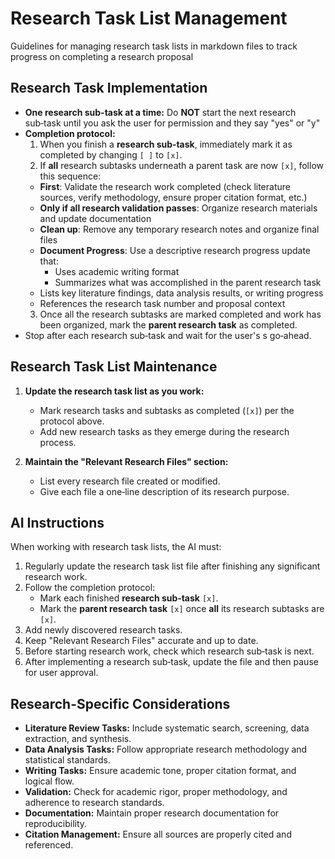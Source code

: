 # Research Task List Management

Guidelines for managing research task lists in markdown files to track progress on completing a research proposal

## Research Task Implementation
- **One research sub-task at a time:** Do **NOT** start the next research sub‑task until you ask the user for permission and they say "yes" or "y"
- **Completion protocol:**  
  1. When you finish a **research sub‑task**, immediately mark it as completed by changing `[ ]` to `[x]`.
  2. If **all** research subtasks underneath a parent task are now `[x]`, follow this sequence:
    - **First**: Validate the research work completed (check literature sources, verify methodology, ensure proper citation format, etc.)
    - **Only if all research validation passes**: Organize research materials and update documentation
    - **Clean up**: Remove any temporary research notes and organize final files
    - **Document Progress**: Use a descriptive research progress update that:
      - Uses academic writing format
      - Summarizes what was accomplished in the parent research task
    - Lists key literature findings, data analysis results, or writing progress
    - References the research task number and proposal context
  3. Once all the research subtasks are marked completed and work has been organized, mark the **parent research task** as completed.
- Stop after each research sub‑task and wait for the user's s go‑ahead.

## Research Task List Maintenance

1. **Update the research task list as you work:**
   - Mark research tasks and subtasks as completed (`[x]`) per the protocol above.
   - Add new research tasks as they emerge during the research process.

2. **Maintain the "Relevant Research Files" section:**
   - List every research file created or modified.
   - Give each file a one‑line description of its research purpose.

## AI Instructions

When working with research task lists, the AI must:

1. Regularly update the research task list file after finishing any significant research work.
2. Follow the completion protocol:
   - Mark each finished **research sub‑task** `[x]`.
   - Mark the **parent research task** `[x]` once **all** its research subtasks are `[x]`.
3. Add newly discovered research tasks.
4. Keep "Relevant Research Files" accurate and up to date.
5. Before starting research work, check which research sub‑task is next.
6. After implementing a research sub‑task, update the file and then pause for user approval.

## Research-Specific Considerations

- **Literature Review Tasks:** Include systematic search, screening, data extraction, and synthesis.
- **Data Analysis Tasks:** Follow appropriate research methodology and statistical standards.
- **Writing Tasks:** Ensure academic tone, proper citation format, and logical flow.
- **Validation:** Check for academic rigor, proper methodology, and adherence to research standards.
- **Documentation:** Maintain proper research documentation for reproducibility.
- **Citation Management:** Ensure all sources are properly cited and referenced.
